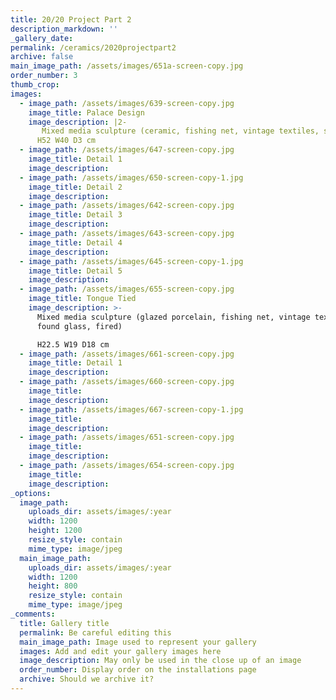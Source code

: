 ```yaml
---
title: 20/20 Project Part 2
description_markdown: ''
_gallery_date:
permalink: /ceramics/2020projectpart2
archive: false
main_image_path: /assets/images/651a-screen-copy.jpg
order_number: 3
thumb_crop:
images:
  - image_path: /assets/images/639-screen-copy.jpg
    image_title: Palace Design
    image_description: |2-
       Mixed media sculpture (ceramic, fishing net, vintage textiles, shells) 
      H52 W40 D3 cm
  - image_path: /assets/images/647-screen-copy.jpg
    image_title: Detail 1
    image_description:
  - image_path: /assets/images/650-screen-copy-1.jpg
    image_title: Detail 2
    image_description:
  - image_path: /assets/images/642-screen-copy.jpg
    image_title: Detail 3
    image_description:
  - image_path: /assets/images/643-screen-copy.jpg
    image_title: Detail 4
    image_description:
  - image_path: /assets/images/645-screen-copy-1.jpg
    image_title: Detail 5
    image_description:
  - image_path: /assets/images/655-screen-copy.jpg
    image_title: Tongue Tied
    image_description: >-
      Mixed media sculpture (glazed porcelain, fishing net, vintage textiles,
      found glass, fired) 

      H22.5 W19 D18 cm
  - image_path: /assets/images/661-screen-copy.jpg
    image_title: Detail 1
    image_description:
  - image_path: /assets/images/660-screen-copy.jpg
    image_title:
    image_description:
  - image_path: /assets/images/667-screen-copy-1.jpg
    image_title:
    image_description:
  - image_path: /assets/images/651-screen-copy.jpg
    image_title:
    image_description:
  - image_path: /assets/images/654-screen-copy.jpg
    image_title:
    image_description:
_options:
  image_path:
    uploads_dir: assets/images/:year
    width: 1200
    height: 1200
    resize_style: contain
    mime_type: image/jpeg
  main_image_path:
    uploads_dir: assets/images/:year
    width: 1200
    height: 800
    resize_style: contain
    mime_type: image/jpeg
_comments:
  title: Gallery title
  permalink: Be careful editing this
  main_image_path: Image used to represent your gallery
  images: Add and edit your gallery images here
  image_description: May only be used in the close up of an image
  order_number: Display order on the installations page
  archive: Should we archive it?
---
```

